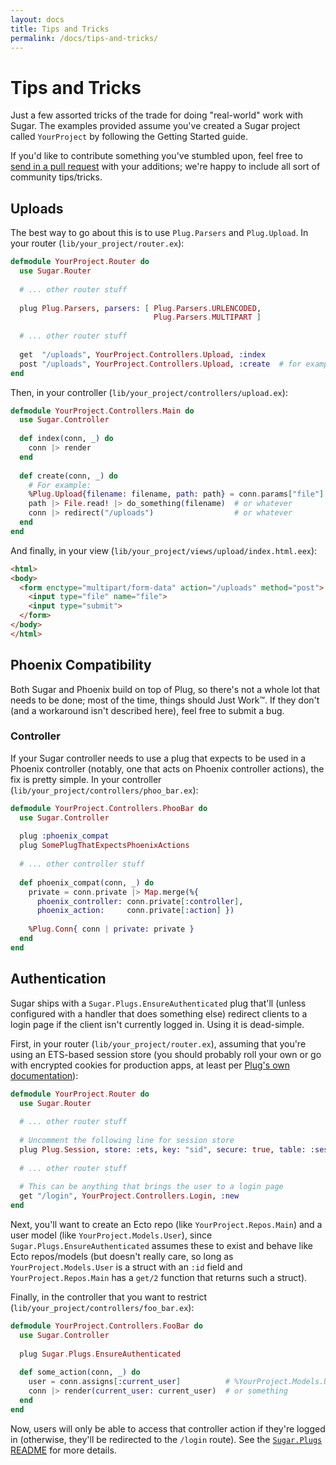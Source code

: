```yaml
---
layout: docs
title: Tips and Tricks
permalink: /docs/tips-and-tricks/
---
```


# Tips and Tricks

Just a few assorted tricks of the trade for doing "real-world" work with Sugar.  The examples provided assume you've created a Sugar project called `YourProject` by following the Getting Started guide.

If you'd like to contribute something you've stumbled upon, feel free to [send in a pull request](https://github.com/sugar-framework/sugar-framework.github.io) with your additions; we're happy to include all sort of community tips/tricks.

## Uploads

The best way to go about this is to use `Plug.Parsers` and `Plug.Upload`.  In your router (`lib/your_project/router.ex`):

```elixir
defmodule YourProject.Router do
  use Sugar.Router
  
  # ... other router stuff
  
  plug Plug.Parsers, parsers: [ Plug.Parsers.URLENCODED,
                                Plug.Parsers.MULTIPART ]
  
  # ... other router stuff
  
  get  "/uploads", YourProject.Controllers.Upload, :index
  post "/uploads", YourProject.Controllers.Upload, :create  # for example
end
```

Then, in your controller (`lib/your_project/controllers/upload.ex`):

```elixir
defmodule YourProject.Controllers.Main do
  use Sugar.Controller
  
  def index(conn, _) do
    conn |> render
  end
  
  def create(conn, _) do
    # For example:
    %Plug.Upload{filename: filename, path: path} = conn.params["file"]
    path |> File.read! |> do_something(filename)  # or whatever
    conn |> redirect("/uploads")                  # or whatever
  end
end
```

And finally, in your view (`lib/your_project/views/upload/index.html.eex`):

```html
<html>
<body>
  <form enctype="multipart/form-data" action="/uploads" method="post">
    <input type="file" name="file">
    <input type="submit">
  </form>
</body>
</html>
```

## Phoenix Compatibility

Both Sugar and Phoenix build on top of Plug, so there's not a whole lot that needs to be done; most of the time, things should Just Work™.  If they don't (and a workaround isn't described here), feel free to submit a bug.

### Controller

If your Sugar controller needs to use a plug that expects to be used in a Phoenix controller (notably, one that acts on Phoenix controller actions), the fix is pretty simple.  In your controller (`lib/your_project/controllers/phoo_bar.ex`):

```elixir
defmodule YourProject.Controllers.PhooBar do
  use Sugar.Controller
  
  plug :phoenix_compat
  plug SomePlugThatExpectsPhoenixActions
  
  # ... other controller stuff
  
  def phoenix_compat(conn, _) do
    private = conn.private |> Map.merge(%{
      phoenix_controller: conn.private[:controller],
      phoenix_action:     conn.private[:action] })
    
    %Plug.Conn{ conn | private: private }
  end
end
```

## Authentication

Sugar ships with a `Sugar.Plugs.EnsureAuthenticated` plug that'll (unless configured with a handler that does something else) redirect clients to a login page if the client isn't currently logged in.  Using it is dead-simple.

First, in your router (`lib/your_project/router.ex`), assuming that you're using an ETS-based session store (you should probably roll your own or go with encrypted cookies for production apps, at least per [Plug's own documentation](http://hexdocs.pm/plug/Plug.Session.ETS.html)):

```elixir
defmodule YourProject.Router do
  use Sugar.Router
  
  # ... other router stuff
  
  # Uncomment the following line for session store
  plug Plug.Session, store: :ets, key: "sid", secure: true, table: :session
  
  # ... other router stuff
  
  # This can be anything that brings the user to a login page
  get "/login", YourProject.Controllers.Login, :new
end
```

Next, you'll want to create an Ecto repo (like `YourProject.Repos.Main`) and a user model (like `YourProject.Models.User`), since `Sugar.Plugs.EnsureAuthenticated` assumes these to exist and behave like Ecto repos/models (but doesn't really care, so long as `YourProject.Models.User` is a struct with an `:id` field and `YourProject.Repos.Main` has a `get/2` function that returns such a struct).

Finally, in the controller that you want to restrict (`lib/your_project/controllers/foo_bar.ex`):

```elixir
defmodule YourProject.Controllers.FooBar do
  use Sugar.Controller
  
  plug Sugar.Plugs.EnsureAuthenticated
  
  def some_action(conn, _) do
    user = conn.assigns[:current_user]          # %YourProject.Models.User{ ... }
    conn |> render(current_user: current_user)  # or something
  end
end
```

Now, users will only be able to access that controller action if they're logged in (otherwise, they'll be redirected to the `/login` route).  See the [`Sugar.Plugs` README](https://github.com/sugar-framework/plugs) for more details.
